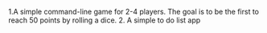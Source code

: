 1.A simple command-line game for 2-4 players. The goal is to be the first to reach 50 points by rolling a dice.           2. A simple to do list app
